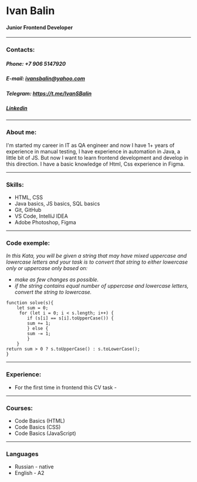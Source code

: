 # Ivan Balin  
#### Junior Frontend Developer
***
### Contacts:

##### **Phone:** +7 906 5147920
##### **E-mail:** ivansbalin@yahoo.com
##### **Telegram:** https://t.me/IvanSBalin
##### [Linkedin](https://www.linkedin.com/in/qaa-engineer-ivansbalin/)
***
### About me:

I'm started my career in IT as QA engineer and now I have 1+ years of experience in manual testing, I have experience in automation in Java, a little bit of JS.  But now I want to learn frontend development and develop in this direction. I have a basic knowledge of Html, Css experience in Figma.

***
### Skills:
* HTML, CSS
* Java basics, JS basics, SQL basics
* Git, GitHub
* VS Code, IntelliJ IDEA
* Adobe Photoshop, Figma

***
### Code exemple:
*In this Kata, you will be given a string that may have mixed uppercase and lowercase letters and your task is to convert that string to either lowercase only or uppercase only based on:*

* *make as few changes as possible.*
* *if the string contains equal number of uppercase and lowercase letters, convert the string to lowercase.*
``` 
function solve(s){
    let sum = 0;
     for (let i = 0; i < s.length; i++) {
        if (s[i] == s[i].toUpperCase()) {
        sum += 1;
        } else {
        sum -= 1;
        }
    }
return sum > 0 ? s.toUpperCase() : s.toLowerCase(); 
}
```
***


### Experience:
* For the first time in frontend this CV task -

***
### Courses:
* Code Basics (HTML)
* Code Basics (CSS)
* Code Basics (JavaScript)

***
### Languages
* Russian - native
* English - A2